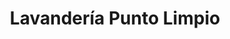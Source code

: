 ---
title: "Lavandería Punto Limpio"
url: /loja-ecuador/lavanderia-punto-limpio/
shop: Wäscherei
---